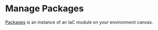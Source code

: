 # Manage Packages

[Packages](https://docs.massdriver.cloud/concepts/packages) is an instance of an IaC module on your environment canvas.
